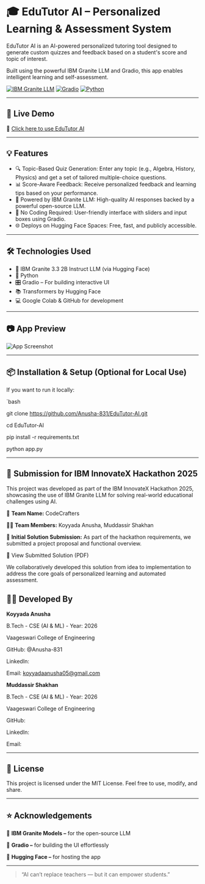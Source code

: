 # 🎓 EduTutor AI – Personalized Learning & Assessment System

EduTutor AI is an AI-powered personalized tutoring tool designed to generate custom quizzes and feedback based on a student's score and topic of interest.

Built using the powerful IBM Granite LLM and Gradio, this app enables intelligent learning and self-assessment.

[![IBM Granite LLM](https://img.shields.io/badge/IBM%20Granite%20LLM-Model-blue)](https://huggingface.co/ibm-granite/granite-3.3-2b-instruct)
[![Gradio](https://img.shields.io/badge/Gradio-Interface-orange)](https://www.gradio.app/)
[![Python](https://img.shields.io/badge/Made%20With-Python-green)](https://www.python.org/)

---

## 🚀 Live Demo

🔗 [Click here to use EduTutor AI](https://huggingface.co/spaces/Anusha831/EduTutor-AI)

---

## 💡 Features

- 🔍 Topic-Based Quiz Generation: Enter any topic (e.g., Algebra, History, Physics) and get a set of tailored multiple-choice questions.
- 📊 Score-Aware Feedback: Receive personalized feedback and learning tips based on your performance.
- 🤖 Powered by IBM Granite LLM: High-quality AI responses backed by a powerful open-source LLM.
- 🧠 No Coding Required: User-friendly interface with sliders and input boxes using Gradio.
- 🌐 Deploys on Hugging Face Spaces: Free, fast, and publicly accessible.

---

## 🛠️ Technologies Used

- 🧠 IBM Granite 3.3 2B Instruct LLM (via Hugging Face)
- 🐍 Python
- 🎛️ Gradio – For building interactive UI
- 📚 Transformers by Hugging Face
- 💻 Google Colab & GitHub for development

---

## 📷 App Preview

![App Screenshot](https://i.imgur.com/O7vEFXh.png)

---

## 📦 Installation & Setup (Optional for Local Use)

If you want to run it locally:

`bash

git clone https://github.com/Anusha-831/EduTutor-AI.git

cd EduTutor-AI

pip install -r requirements.txt

python app.py

---

## 🎯 Submission for IBM InnovateX Hackathon 2025

This project was developed as part of the IBM InnovateX Hackathon 2025, showcasing the use of IBM Granite LLM for solving real-world educational challenges using AI.

👥 **Team Name:** CodeCrafters

👩‍💻 **Team Members:** Koyyada Anusha, Muddassir Shakhan

📄 **Initial Solution Submission:** As part of the hackathon requirements, we submitted a project proposal and functional overview.

🔗 View Submitted Solution (PDF)

We collaboratively developed this solution from idea to implementation to address the core goals of personalized learning and automated assessment.

## 🙋‍♀️ Developed By

**Koyyada Anusha**

B.Tech - CSE (AI & ML) - Year: 2026

Vaageswari College of Engineering

GitHub: @Anusha-831

LinkedIn: 

Email: koyyadaanusha05@gmail.com

**Muddassir Shakhan**

B.Tech - CSE (AI & ML) - Year: 2026

Vaageswari College of Engineering

GitHub: 

LinkedIn: 

Email: 

---

## 📄 License

This project is licensed under the MIT License. Feel free to use, modify, and share.

---

## ⭐️ Acknowledgements

🤖 **IBM Granite Models –** for the open-source LLM

🧪 **Gradio –** for building the UI effortlessly

🧠 **Hugging Face –** for hosting the app

---

> “AI can’t replace teachers — but it can empower students.”
